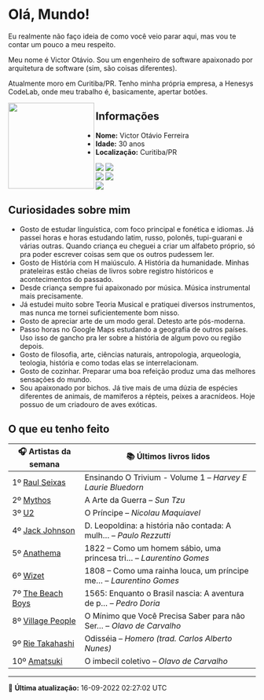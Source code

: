 # Olá, Mundo!

Eu realmente não faço ideia de como você veio parar aqui, mas vou te contar um pouco a meu respeito.

Meu nome é Victor Otávio. Sou um engenheiro de software apaixonado por arquitetura de software (sim, são coisas diferentes).

Atualmente moro em Curitiba/PR. Tenho minha própria empresa, a Henesys CodeLab, onde meu trabalho é, basicamente, apertar botões.

<img align="left" src="https://github.com/vctrtvfrrr/vctrtvfrrr/raw/master/octocat.png" alt="" width="175" />

## Informações

- **Nome:** Victor Otávio Ferreira
- **Idade:** 30 anos
- **Localização:** Curitiba/PR

[![](https://img.shields.io/badge/LinkedIn-victorotavio-blue)](https://www.linkedin.com/in/victorotavio/) [![](https://img.shields.io/badge/Twitter-@vctrtvfrrr-blue)](https://twitter.com/vctrtvfrrr)  
[![](https://img.shields.io/badge/GitHub-vctrtvfrrr-24292e)](https://github.com/vctrtvfrrr) [![](https://img.shields.io/badge/GitLab-vctrtvfrrr-ec5d16)](https://gitlab.com/vctrtvfrrr)  
[![](https://img.shields.io/badge/Email-victor@otavioferreira.com.br-red)](mailto:victor@otavioferreira.com.br)  

## Curiosidades sobre mim

-   Gosto de estudar linguística, com foco principal e fonética e idiomas. Já passei horas e horas estudando latim, russo, polonês, tupi-guarani e várias outras. Quando criança eu cheguei a criar um alfabeto próprio, só pra poder escrever coisas sem que os outros pudessem ler.
-   Gosto de História com H maiúsculo. A História da humanidade. Minhas prateleiras estão cheias de livros sobre registro históricos e acontecimentos do passado.
-   Desde criança sempre fui apaixonado por música. Música instrumental mais precisamente.
-   Já estudei muito sobre Teoria Musical e pratiquei diversos instrumentos, mas nunca me tornei suficientemente bom nisso.
-   Gosto de apreciar arte de um modo geral. Detesto arte pós-moderna.
-   Passo horas no Google Maps estudando a geografia de outros países. Uso isso de gancho pra ler sobre a história de algum povo ou região depois.
-   Gosto de filosofia, arte, ciências naturais, antropologia, arqueologia, teologia, história e como todas elas se interrelacionam.
-   Gosto de cozinhar. Preparar uma boa refeição produz uma das melhores sensações do mundo.
-   Sou apaixonado por bichos. Já tive mais de uma dúzia de espécies diferentes de animais, de mamiferos a répteis, peixes a aracnídeos. Hoje possuo de um criadouro de aves exóticas.


## O que eu tenho feito

|                     🎧 Artistas da semana                     |                      📚 Últimos livros lidos                      |
|---------------------------------------------------------------|-------------------------------------------------------------------|
| 1º [Raul Seixas](https://www.last.fm/music/Raul+Seixas)       | Ensinando O Trivium - Volume 1	–	_Harvey E Laurie Bluedorn_         |
| 2º [Mythos](https://www.last.fm/music/Mythos)                 | A Arte da Guerra	–	_Sun Tzu_                                        |
| 3º [U2](https://www.last.fm/music/U2)                         | O Príncipe	–	_Nicolau Maquiavel_                                    |
| 4º [Jack Johnson](https://www.last.fm/music/Jack+Johnson)     | D. Leopoldina: a história não contada: A mulh…	–	_Paulo Rezzutti_   |
| 5º [Anathema](https://www.last.fm/music/Anathema)             | 1822 – Como um homem sábio, uma princesa tri…	–	_Laurentino Gomes_  |
| 6º [Wizet](https://www.last.fm/music/Wizet)                   | 1808 – Como uma rainha louca, um príncipe me…	–	_Laurentino Gomes_  |
| 7º [The Beach Boys](https://www.last.fm/music/The+Beach+Boys) | 1565: Enquanto o Brasil nascia: A aventura de p…	–	_Pedro Doria_    |
| 8º [Village People](https://www.last.fm/music/Village+People) | O Mínimo que Você Precisa Saber para não Ser…	–	_Olavo de Carvalho_ |
| 9º [Rie Takahashi](https://www.last.fm/music/Rie+Takahashi)   | Odisséia	–	_Homero (trad. Carlos Alberto Nunes)_                    |
| 10º [Amatsuki](https://www.last.fm/music/Amatsuki)            | O imbecil coletivo	–	_Olavo de Carvalho_                            |


---

🚀 **Última atualização:** 16-09-2022 02:27:02 UTC